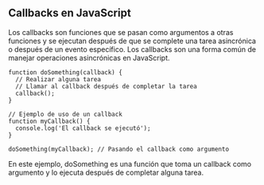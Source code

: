 ## Callbacks en JavaScript

Los callbacks son funciones que se pasan como argumentos a otras funciones y se ejecutan después de que se complete una tarea asincrónica o después de un evento específico. Los callbacks son una forma común de manejar operaciones asincrónicas en JavaScript.

```
function doSomething(callback) {
  // Realizar alguna tarea
  // Llamar al callback después de completar la tarea
  callback();
}

// Ejemplo de uso de un callback
function myCallback() {
  console.log('El callback se ejecutó');
}

doSomething(myCallback); // Pasando el callback como argumento

```
En este ejemplo, doSomething es una función que toma un callback como argumento y lo ejecuta después de completar alguna tarea.
